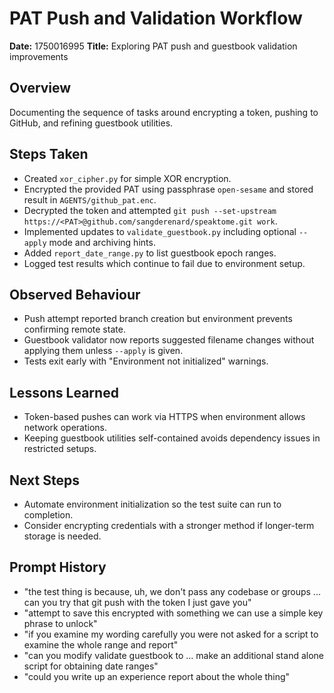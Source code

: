 # PAT Push and Validation Workflow

**Date:** 1750016995
**Title:** Exploring PAT push and guestbook validation improvements

## Overview
Documenting the sequence of tasks around encrypting a token, pushing to GitHub, and refining guestbook utilities.

## Steps Taken
- Created `xor_cipher.py` for simple XOR encryption.
- Encrypted the provided PAT using passphrase `open-sesame` and stored result in `AGENTS/github_pat.enc`.
- Decrypted the token and attempted `git push --set-upstream https://<PAT>@github.com/sangderenard/speaktome.git work`.
- Implemented updates to `validate_guestbook.py` including optional `--apply` mode and archiving hints.
- Added `report_date_range.py` to list guestbook epoch ranges.
- Logged test results which continue to fail due to environment setup.

## Observed Behaviour
- Push attempt reported branch creation but environment prevents confirming remote state.
- Guestbook validator now reports suggested filename changes without applying them unless `--apply` is given.
- Tests exit early with "Environment not initialized" warnings.

## Lessons Learned
- Token-based pushes can work via HTTPS when environment allows network operations.
- Keeping guestbook utilities self-contained avoids dependency issues in restricted setups.

## Next Steps
- Automate environment initialization so the test suite can run to completion.
- Consider encrypting credentials with a stronger method if longer-term storage is needed.

## Prompt History
- "the test thing is because, uh, we don't pass any codebase or groups ... can you try that git push with the token I just gave you"
- "attempt to save this encrypted with something we can use a simple key phrase to unlock"
- "if you examine my wording carefully you were not asked for a script to examine the whole range and report"
- "can you modify validate guestbook to ... make an additional stand alone script for obtaining date ranges"
- "could you write up an experience report about the whole thing"
